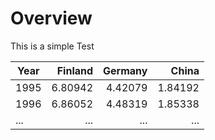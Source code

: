 <!--

author:   Sebastian Schmidt
email:    sebastian.schmidt14@tu-dresden.de
version:  19.0.2
language: en
narrator: UK English Female

logo:     https://liascript.github.io/img/bg-showcase-1.jpg

comment:  This document shall provide an entire compendium and course on the
          development of Open-courSes with [LiaScript](https://LiaScript.github.io).
          As the language and the systems grows, also this document will be updated.
          Feel free to fork or copy it, translations are very welcome...

script:   https://cdn.jsdelivr.net/chartist.js/latest/chartist.min.js
          https://felixhao28.github.io/JSCPP/dist/JSCPP.es5.min.js

link: https://cdn.jsdelivr.net/chartist.js/latest/chartist.min.css

link: https://cdnjs.cloudflare.com/ajax/libs/animate.css/3.7.0/animate.min.css

-->
# Overview
This is a simple Test
<!--
data-title="Government expenditure on education"
data-xlabel="year"
data-ylabel="% of GDP"
-->
| Year | Finland |  Germany |   China |
| ---- | -------:|  -------:| -------:|
| 1995 | 6.80942 |  4.42079 | 1.84192 |
| 1996 | 6.86052 |  4.48319 | 1.85338 |
| ...  |     ... |      ... |     ... |

